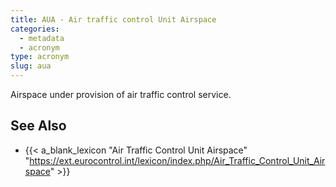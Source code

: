 ```yaml
---
title: AUA - Air traffic control Unit Airspace
categories:
  - metadata
  - acronym
type: acronym
slug: aua
---
```


Airspace under provision of air traffic control service.

## See Also

* {{< a_blank_lexicon "Air Traffic Control Unit Airspace" "https://ext.eurocontrol.int/lexicon/index.php/Air_Traffic_Control_Unit_Airspace" >}}
